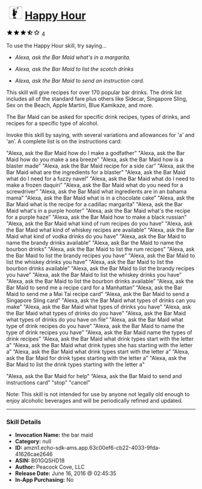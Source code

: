 # &nbsp;<img src="skill_icon" alt="Happy Hour icon" width="36"> [Happy Hour](http://alexa.amazon.com/#skills/amzn1.echo-sdk-ams.app.63c00ef6-cb22-4033-9fda-41626cae2646)
![3.6 stars](../../images/ic_star_black_18dp_1x.png)![3.6 stars](../../images/ic_star_black_18dp_1x.png)![3.6 stars](../../images/ic_star_black_18dp_1x.png)![3.6 stars](../../images/ic_star_half_black_18dp_1x.png)![3.6 stars](../../images/ic_star_border_black_18dp_1x.png) 4

To use the Happy Hour skill, try saying...

* *Alexa, ask the Bar Maid what's in a margarita.*

* *Alexa, ask the Bar Maid to list the scotch drinks*

* *Alexa, ask the Bar Maid to send an instruction card.*

This skill will give recipes for over 170 popular bar drinks.  The drink list includes all of the standard fare plus others like Sidecar, Singapore Sling, Sex on the Beach, Apple Martini, Blue Kamikaze, and more.

The Bar Maid can be asked for specific drink recipes, types of drinks, and recipes for a specific type of alcohol.

Invoke this skill by saying, with several variations and allowances for 'a' and 'an’.  A complete list is on the instructions card: 

"Alexa, ask the Bar Maid how do I make a godfather”
"Alexa, ask the Bar Maid how do you make a sea breeze”
"Alexa, ask the Bar Maid how is a blaster made”
"Alexa, ask the Bar Maid recipe for a side car”
"Alexa, ask the Bar Maid what are the ingredients for a blaster”
"Alexa, ask the Bar Maid what do I need for a fuzzy navel”
"Alexa, ask the Bar Maid what do I need to make a frozen daquiri”
"Alexa, ask the Bar Maid what do you need for a screwdriver”
"Alexa, ask the Bar Maid what ingredients are in an bahama mama”
"Alexa, ask the Bar Maid what is in a chocolate cake”
"Alexa, ask the Bar Maid what is the recipe for a cadillac margarita”
"Alexa, ask the Bar Maid what's in a purple hooter”
"Alexa, ask the Bar Maid what's the recipe for a purple haze”
"Alexa, ask the Bar Maid how to make a black russian”
"Alexa, ask the Bar Maid what kind of rum recipes do you have”
"Alexa, ask the Bar Maid what kind of whiskey recipes are available”
"Alexa, ask the Bar Maid what kind of vodka drinks do you have”
"Alexa, ask the Bar Maid to name the brandy drinks available”
"Alexa, ask Bar the Maid to name the bourbon drinks”
"Alexa, ask the Bar Maid to list the rum recipes”
"Alexa, ask the Bar Maid to list the brandy recipes you have”
"Alexa, ask the Bar Maid to list the whiskey drinks you have”
"Alexa, ask the Bar Maid to list the bourbon drinks available”
"Alexa, ask the Bar Maid to list the brandy recipes you have”
"Alexa, ask the Bar Maid to list the whiskey drinks you have”
"Alexa, ask the Bar Maid to list the bourbon drinks available”
“Alexa, ask the Bar Maid to send me a recipe card for a Manhattan”
“Alexa, ask the Bar Maid to send me a Mai Tai recipe card”
“Alexa, ask the Bar Maid to send a Singapore Sling card”
"Alexa, ask the Bar Maid what types of drinks can you make”
"Alexa, ask the Bar Maid what types of drinks you have”
"Alexa, ask the Bar Maid what types of drinks do you have”
"Alexa, ask the Bar Maid what types of drinks do you have on file”
"Alexa, ask the Bar Maid what type of drink recipes do you have”
"Alexa, ask the Bar Maid to name the type of drink recipes you have”
"Alexa, ask the Bar Maid name the types of drink recipes”
“Alexa, ask the Bar Maid what drink types start with the letter a”
“Alexa, ask the Bar Maid what drink types she has starting with the letter a”
“Alexa, ask the Bar Maid what drink types start with the letter a”
“Alexa, ask the Bar Maid for drink types starting with the letter a”
"Alexa, ask the Bar Maid to list the drink types starting with the letter a"

"Alexa, ask the Bar Maid for help"
“Alexa, ask the Bar Maid to send and instructions card”
"stop"
"cancel"

Note: This skill is not intended for use by anyone not legally old enough to enjoy alcoholic beverages and will be periodically refined and updated.

***

### Skill Details

* **Invocation Name:** the bar maid
* **Category:** null
* **ID:** amzn1.echo-sdk-ams.app.63c00ef6-cb22-4033-9fda-41626cae2646
* **ASIN:** B01GQSHD18
* **Author:** Peacock Cove, LLC
* **Release Date:** June 16, 2016 @ 02:45:35
* **In-App Purchasing:** No

